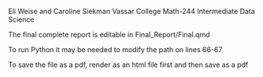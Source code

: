 Eli Weise and Caroline Siekman
Vassar College
Math-244 Intermediate Data Science

The final complete report is editable in Final_Report/Final.qmd

To run Python it may be needed to modify the path on lines 66-67

To save the file as a pdf, render as an html file first and then save as a pdf
